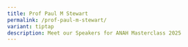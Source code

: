 ```yaml
---
title: Prof Paul M Stewart
permalink: /prof-paul-m-stewart/
variant: tiptap
description: Meet our Speakers for ANAH Masterclass 2025
---
```

